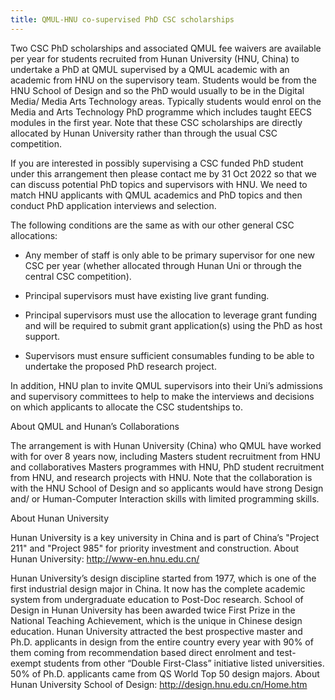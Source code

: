 ```yaml
---
title: QMUL-HNU co-supervised PhD CSC scholarships
---
```

Two CSC PhD scholarships and associated QMUL fee waivers are available per year for students recruited from Hunan University (HNU, China) to undertake a PhD at QMUL supervised by a QMUL academic with an academic from HNU on the supervisory team. Students would be from the HNU School of Design and so the PhD would usually to be in the Digital Media/ Media Arts Technology areas. Typically students would enrol on the Media and Arts Technology PhD programme which includes taught EECS modules in the first year. Note that these CSC scholarships are directly allocated by Hunan University rather than through the usual CSC competition.

If you are interested in possibly supervising a CSC funded PhD student under this arrangement then please contact me by 31 Oct 2022 so that we can discuss potential PhD topics and supervisors with HNU. We need to match HNU applicants with QMUL academics and PhD topics and then conduct PhD application interviews and selection.

The following conditions are the same as with our other general CSC allocations:

- Any member of staff is only able to be primary supervisor for one new CSC per year (whether allocated through Hunan Uni or through the central CSC competition).

- Principal supervisors must have existing live grant funding.

- Principal supervisors must use the allocation to leverage grant funding and will be required to submit grant application(s) using the PhD as host support.

- Supervisors must ensure sufficient consumables funding to be able to undertake the proposed PhD research project.

In addition, HNU plan to invite QMUL supervisors into their Uni’s admissions and supervisory committees to help to make the interviews and decisions on which applicants to allocate the CSC studentships to.

About QMUL and Hunan’s Collaborations

The arrangement is with Hunan University (China) who QMUL have worked with for over 8 years now, including Masters student recruitment from HNU and collaboratives Masters programmes with HNU, PhD student recruitment from HNU, and research projects with HNU. Note that the collaboration is with the HNU School of Design and so applicants would have strong Design and/ or Human-Computer Interaction skills with limited programming skills.

About Hunan University

Hunan University is a key university in China and is part of China’s "Project 211" and "Project 985" for priority investment and construction. About Hunan University: http://www-en.hnu.edu.cn/

Hunan University’s design discipline started from 1977, which is one of the first industrial design major in China. It now has the complete academic system from undergraduate education to Post-Doc research. School of Design in Hunan University has been awarded twice First Prize in the National Teaching Achievement, which is the unique in Chinese design education. Hunan University attracted the best prospective master and Ph.D. applicants in design from the entire country every year with 90% of them coming from recommendation based direct enrolment and test-exempt students from other “Double First-Class” initiative listed universities. 50% of Ph.D. applicants came from QS World Top 50 design majors. About Hunan University School of Design: http://design.hnu.edu.cn/Home.htm
